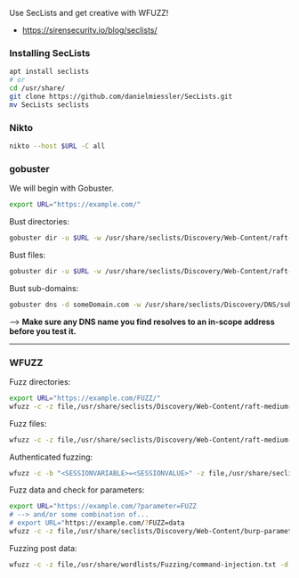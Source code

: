 Use SecLists and get creative with WFUZZ!

- https://sirensecurity.io/blog/seclists/

### Installing SecLists

```bash
apt install seclists
# or
cd /usr/share/
git clone https://github.com/danielmiessler/SecLists.git
mv SecLists seclists
```

### Nikto

```bash
nikto --host $URL -C all
```

### gobuster

We will begin with Gobuster.

```bash
export URL="https://example.com/"
```

Bust directories:

```bash
gobuster dir -u $URL -w /usr/share/seclists/Discovery/Web-Content/raft-medium-directories.txt -k -t 30
```

Bust files:

```bash
gobuster dir -u $URL -w /usr/share/seclists/Discovery/Web-Content/raft-medium-files.txt -k -t 30
```

Bust sub-domains:

```bash
gobuster dns -d someDomain.com -w /usr/share/seclists/Discovery/DNS/subdomains-top1million-110000.txt -t 30
```
--> **Make sure any DNS name you find resolves to an in-scope address before you test it.**

---

### WFUZZ

Fuzz directories:

```bash
export URL="https://example.com/FUZZ/"
wfuzz -c -z file,/usr/share/seclists/Discovery/Web-Content/raft-medium-directories.txt "$URL" |grep -ivE '404|403'
```

Fuzz files:

```bash
wfuzz -c -z file,/usr/share/seclists/Discovery/Web-Content/raft-medium-files.txt "$URL" |grep -ivE '404|403'
```

Authenticated fuzzing:

```bash
wfuzz -c -b "<SESSIONVARIABLE>=<SESSIONVALUE>" -z file,/usr/share/seclists/Discovery/Web-Content/raft-medium-files.txt "$URL" |grep -ivE '404|403'
```

Fuzz data and check for parameters:

```bash
export URL="https://example.com/?parameter=FUZZ
# --> and/or some combination of...
# export URL="https://example.com/?FUZZ=data
wfuzz -c -z file,/usr/share/seclists/Discovery/Web-Content/burp-parameter-names.txt "$URL"
```

Fuzzing post data:

```bash
wfuzz -c -z file,/usr/share/wordlists/Fuzzing/command-injection.txt -d "postParameter=FUZZ" "$URL"
```